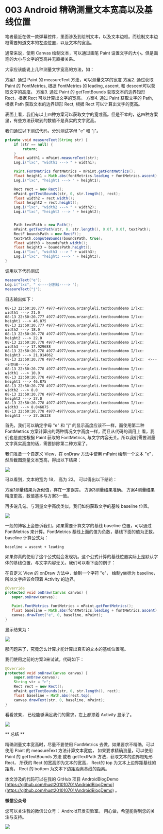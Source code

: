 # 003 Android 精确测量文本宽高以及基线位置

笔者最近在做一款弹幕控件，里面涉及到绘制文本，以及文本边框。而绘制文本边框需要知道文本的左边位置，以及文本的宽高。

通常来说，使用 Canvas 绘制文本，可以通过画笔 Paint 设置文字的大小。但是画笔的大小与文字的宽高并无直接关系。

大家应该能说上几种测量文字宽高的方法，如：

方案1. 通过 Paint 的 measureText 方法，可以测量文字的宽度
方案2. 通过获取 Paint 的 FontMetrics, 根据 FontMetrics 的 leading, ascent, 和 descent可以获取文字的高度。
方案3. 通过 Paint 的 getTextBounds 获取文本的边界矩形 Rect，根据 Rect 可以计算出文字的宽高。
方案4. 通过 Paint 获取文字的 Path, 根据 Path 获取文本的边界矩形 Rect, 根据 Rect 可以计算出文字的宽高。

表面上看，我们有以上四种方案可以获取文字的宽或高。但是不幸的，这四种方案里，有些方法获取到的数值不是真实的文字宽高。

我们通过以下测试代码，分别测试字母 "e" 和 "j"。

```java
private void measureText(String str) {
    if (str == null) {
        return;
    }
    float width1 = mPaint.measureText(str);
    Log.i("lxc", "width1 ---> " + width1);

    Paint.FontMetrics fontMetrics = mPaint.getFontMetrics();
    float height1 = Math.abs(fontMetrics.leading + fontMetrics.ascent) + fontMetrics.descent;
    Log.i("lxc", "height1 ---> " + height1);

    Rect rect = new Rect();
    mPaint.getTextBounds(str, 0, str.length(), rect);
    float width2 = rect.width();
    float height2 = rect.height();
    Log.i("lxc", "width2 ---> " + width2);
    Log.i("lxc", "height2 ---> " + height2);


    Path textPath = new Path();
    mPaint.getTextPath(str, 0, str.length(), 0.0f, 0.0f, textPath);
    RectF boundsPath = new RectF();
    textPath.computeBounds(boundsPath, true);
    float width3 = boundsPath.width();
    float height3 = boundsPath.height();
    Log.i("lxc", "width3 ---> " + width3);
    Log.i("lxc", "height3 ---> " + height3);
}
```

调用以下代码测试

```java
measureText("e");
Log.i("lxc", " <----分割线----> ");
measureText("j");
```

日志输出如下：

```
08-13 22:50:20.777 4977-4977/com.orzangleli.textbounddemo I/lxc: width1 ---> 21.0
08-13 22:50:20.777 4977-4977/com.orzangleli.textbounddemo I/lxc: height1 ---> 46.875
08-13 22:50:20.777 4977-4977/com.orzangleli.textbounddemo I/lxc: width2 ---> 18.0
08-13 22:50:20.778 4977-4977/com.orzangleli.textbounddemo I/lxc: height2 ---> 22.0
08-13 22:50:20.778 4977-4977/com.orzangleli.textbounddemo I/lxc: width3 ---> 17.929688
08-13 22:50:20.778 4977-4977/com.orzangleli.textbounddemo I/lxc: height3 ---> 21.914062
08-13 22:50:20.778 4977-4977/com.orzangleli.textbounddemo I/lxc:  <----分割线---->
08-13 22:50:20.778 4977-4977/com.orzangleli.textbounddemo I/lxc: width1 ---> 10.0
08-13 22:50:20.778 4977-4977/com.orzangleli.textbounddemo I/lxc: height1 ---> 46.875
08-13 22:50:20.778 4977-4977/com.orzangleli.textbounddemo I/lxc: width2 ---> 8.0
08-13 22:50:20.778 4977-4977/com.orzangleli.textbounddemo I/lxc: height2 ---> 37.0
08-13 22:50:20.778 4977-4977/com.orzangleli.textbounddemo I/lxc: width3 ---> 8.046875
08-13 22:50:20.778 4977-4977/com.orzangleli.textbounddemo I/lxc: height3 ---> 37.36328
```

首先，我们可以确定字母 "e" 和 "j" 的显示高度应该不一样，而使用第二种 FontMetrics 方案计算出的两种情况文字高度一样，而且从代码的调用上
看，我们也是直接根据 Paint 获取的 FontMetrics, 与文字内容无关。所以我们需要测量文字真实高度的话，需要排除第二种方案了。

我们准备一个自定义 View，在 onDraw 方法中使用 mPaint 绘制一个文本 "e"， 然后截图测量文本宽高，得出以下结果：

<img src="http://7xvdj7.com1.z0.glb.clouddn.com/%E6%96%87%E6%9C%AC%E5%AE%BD%E9%AB%98.png" w="150px"></img>

可以看到，文本的宽为 18， 高为 22。 可以得出以下结论：

方案1测量结果为近似值，存在一定误差。
方案3测量结果准确。
方案4测量结果精度更高，数值基本与方案3一致。

再多说几句。与测量文字高度类似，我们如何获取文字的基线 baseline 位置。

<img src="http://7xvdj7.com1.z0.glb.clouddn.com/QQ20180813-231257.png">

一般的博客上会告诉我们，如果需要计算文字的基线 baseline 位置，可以通过 FontMetrics 来计算。FontMetrics 基线上面的值为负数，基线下面的值为正数。baseline 计算公式为：

```baseline = ascent + leading```

如果你真的使用了这个公式就会发现坑。这个公式计算的基线位置实际上是默认字体的基线位置，与文字内容无关。我们可以看下面的例子：

在自定义 View 的 onDraw 方法中，绘制一个字符 "e"， 绘制y坐标为 baseline，所以文字应该会顶着 Activity 的边界。

```java
@Override
protected void onDraw(Canvas canvas) {
   super.onDraw(canvas);

   Paint.FontMetrics fontMetrics = mPaint.getFontMetrics();
   float baseline = Math.abs(fontMetrics.leading + fontMetrics.ascent);
   canvas.drawText("e", 0, baseline, mPaint);
}
```
显示结果为：

<img src="http://7xvdj7.com1.z0.glb.clouddn.com/QQ20180813-231809@2x.png">

那问题来了，究竟怎么计算才能计算出真实的文本的基线位置呢。

我们使用之前的方案3来试试。代码如下：

```java
@Override
protected void onDraw(Canvas canvas) {
    super.onDraw(canvas);
    String str = "e";
    Rect rect = new Rect();
    mPaint.getTextBounds(str, 0, str.length(), rect);
    float baseline = Math.abs(rect.top);
    canvas.drawText(str, 0, baseline, mPaint);
}
```
看看效果， 已经能够满足我们的需求，左上都顶着 Activity 显示了。

<img src="http://7xvdj7.com1.z0.glb.clouddn.com/QQ20180813-232426@2x.png"/>

** 总结 **

精确测量文本宽高时，尽量不要使用 FontMetrics 去做。如果要求不精确，可以使用 Paint 的 measureText 方法计算文本宽度，
如果要求精确测量，可以使用 Paint 的 getTextBounds 方法 或者 getTextPath 方法，获取文本的边界框矩形 Rect， 所获的
Rect 的宽高即为文本的宽高， Rect的 top 为文本上边界距基线的距离， Rect 的 bottom 为文本下边距距离基线的距离。

本文涉及的代码可以在我的 GitHub 项目 AndroidBlogDemo  [https://github.com/hust201010701/AndroidBlogDemo](https://github.com/hust201010701/AndroidBlogDemo) 。


**微信公众号**

您可以关注我的微信公众号： Android开发实验室。 用心做，希望能得到您的关注与支持。

<img src="https://user-gold-cdn.xitu.io/2018/8/14/1653423aebaa0148?w=258&h=258&f=jpeg&s=27337"/>